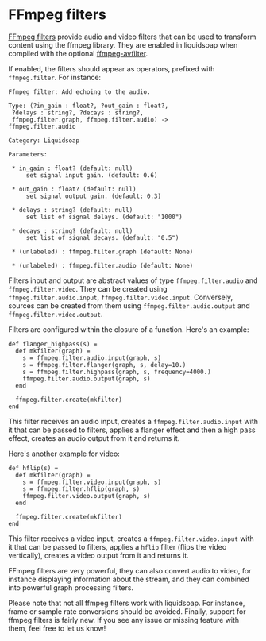 FFmpeg filters
==============

[FFmpeg filters](https://ffmpeg.org/ffmpeg-filters.html) provide audio and video filters that can be used
to transform content using the ffmpeg library. They are enabled in liquidsoap when compiled with the 
optional [ffmpeg-avfilter](https://github.com/savonet/ocaml-ffmpeg).

If enabled, the filters should appear as operators, prefixed with `ffmpeg.filter`. For instance:

```
Ffmpeg filter: Add echoing to the audio.

Type: (?in_gain : float?, ?out_gain : float?,
 ?delays : string?, ?decays : string?,
 ffmpeg.filter.graph, ffmpeg.filter.audio) ->
ffmpeg.filter.audio

Category: Liquidsoap

Parameters:

 * in_gain : float? (default: null)
     set signal input gain. (default: 0.6)

 * out_gain : float? (default: null)
     set signal output gain. (default: 0.3)

 * delays : string? (default: null)
     set list of signal delays. (default: "1000")

 * decays : string? (default: null)
     set list of signal decays. (default: "0.5")

 * (unlabeled) : ffmpeg.filter.graph (default: None)

 * (unlabeled) : ffmpeg.filter.audio (default: None)
```

Filters input and output are abstract values of type `ffmpeg.filter.audio` and `ffmpeg.filter.video`. They can be created
using `ffmpeg.filter.audio.input`, `ffmpeg.filter.video.input`. Conversely, sources can be created from them using
`ffmpeg.filter.audio.output` and `ffmpeg.filter.video.output`.

Filters are configured within the closure of a function. Here's an example:

```liquidsoap
def flanger_highpass(s) =
  def mkfilter(graph) =
    s = ffmpeg.filter.audio.input(graph, s)
    s = ffmpeg.filter.flanger(graph, s, delay=10.)
    s = ffmpeg.filter.highpass(graph, s, frequency=4000.)
    ffmpeg.filter.audio.output(graph, s)
  end

  ffmpeg.filter.create(mkfilter)
end
```

This filter receives an audio input, creates a `ffmpeg.filter.audio.input` with it that can be passed
to filters, applies a flanger effect and then a high pass effect, creates an audio output from it and returns it.

Here's another example for video:
```liquidsoap
def hflip(s) =
  def mkfilter(graph) =
    s = ffmpeg.filter.video.input(graph, s)
    s = ffmpeg.filter.hflip(graph, s)
    ffmpeg.filter.video.output(graph, s)
  end

  ffmpeg.filter.create(mkfilter)
end
```

This filter receives a video input, creates a `ffmpeg.filter.video.input` with it that can be passed to filters,
applies a `hflip` filter (flips the video vertically), creates a video output from it and returns it.

FFmpeg filters are very powerful, they can also convert audio to video, for instance displaying information about the 
stream, and they can combined into powerful graph processing filters.

Please note that not all ffmpeg filters work with liquidsoap. For instance, frame or sample rate conversions should be avoided.
Finally, support for ffmpeg filters is fairly new. If you see any issue or missing feature with them, feel free to let us know!
